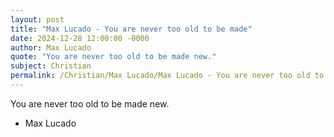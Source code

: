 ```yaml
---
layout: post
title: "Max Lucado - You are never too old to be made"
date: 2024-12-28 12:00:00 -0000
author: Max Lucado
quote: "You are never too old to be made new."
subject: Christian
permalink: /Christian/Max Lucado/Max Lucado - You are never too old to be made
---
```


You are never too old to be made new.

- Max Lucado
